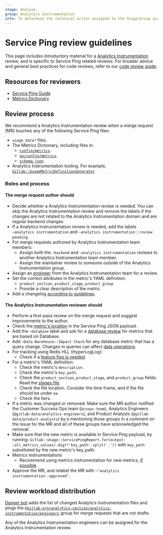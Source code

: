 ```yaml
---
stage: Analyze
group: Analytics Instrumentation
info: To determine the technical writer assigned to the Stage/Group associated with this page, see https://about.gitlab.com/handbook/product/ux/technical-writing/#assignments
---
```


# Service Ping review guidelines

This page includes introductory material for a
[Analytics Instrumentation](https://about.gitlab.com/handbook/engineering/development/analytics/analytics-instrumentation/)
review, and is specific to Service Ping related reviews. For broader advice and
general best practices for code reviews, refer to our [code review guide](../../code_review.md).

## Resources for reviewers

- [Service Ping Guide](index.md)
- [Metrics Dictionary](https://metrics.gitlab.com/)

## Review process

We recommend a Analytics Instrumentation review when a merge request (MR) touches
any of the following Service Ping files:

- `usage_data*` files.
- The Metrics Dictionary, including files in:
  - [`config/metrics`](https://gitlab.com/gitlab-org/gitlab/-/tree/master/config/metrics).
  - [`ee/config/metrics`](https://gitlab.com/gitlab-org/gitlab/-/tree/master/ee/config/metrics).
  - [`schema.json`](https://gitlab.com/gitlab-org/gitlab/-/blob/master/config/metrics/schema.json).
- Analytics Instrumentation tooling. For example,
  [`Gitlab::UsageMetricDefinitionGenerator`](https://gitlab.com/gitlab-org/gitlab/-/blob/master/lib/generators/gitlab/usage_metric_definition_generator.rb)

### Roles and process

#### The merge request **author** should

- Decide whether a Analytics Instrumentation review is needed. You can skip the Analytics Instrumentation
review and remove the labels if the changes are not related to the Analytics Instrumentation domain and
are regular backend changes.
- If a Analytics Instrumentation review is needed, add the labels
  `~analytics instrumentation` and `~analytics instrumentation::review pending`.
- For merge requests authored by Analytics Instrumentation team members:
  - Assign both the `~backend` and `~analytics instrumentation` reviews to another Analytics Instrumentation team member.
  - Assign the maintainer review to someone outside of the Analytics Instrumentation group.
- Assign an
  [engineer](https://gitlab.com/groups/gitlab-org/analytics-section/analytics-instrumentation/engineers/-/group_members?with_inherited_permissions=exclude) from the Analytics Instrumentation team for a review.
- Set the correct attributes in the metric's YAML definition:
  - `product_section`, `product_stage`, `product_group`
  - Provide a clear description of the metric.
- Add a changelog [according to guidelines](../../changelog.md).

#### The Analytics Instrumentation **reviewer** should

- Perform a first-pass review on the merge request and suggest improvements to the author.
- Check the [metric's location](metrics_dictionary.md#metric-key_path) in
  the Service Ping JSON payload.
- Add the `~database` label and ask for a [database review](../../database_review.md) for
  metrics that are based on Database.
- Add `~Data Warehouse::Impact Check` for any database metric that has a query change. Changes in queries can affect [data operations](https://about.gitlab.com/handbook/business-technology/data-team/how-we-work/triage/#gitlabcom-db-structure-changes).
- For tracking using Redis HLL (HyperLogLog):
  - Check if a [feature flag is needed](implement.md#recommendations).
- For a metric's YAML definition:
  - Check the metric's `description`.
  - Check the metric's `key_path`.
  - Check the `product_section`, `product_stage`, and `product_group` fields.
    Read the [stages file](https://gitlab.com/gitlab-com/www-gitlab-com/blob/master/data/stages.yml).
  - Check the file location. Consider the time frame, and if the file should be under `ee`.
  - Check the tiers.
- If a metric was changed or removed: Make sure the MR author notified the Customer Success Ops team (`@csops-team`), Analytics Engineers (`@gitlab-data/analytics-engineers`), and Product Analysts (`@gitlab-data/product-analysts`) by `@` mentioning those groups in a comment on the issue for the MR and all of these groups have acknowledged the removal.
- Make sure that the new metric is available in Service Ping payload, by running: `Gitlab::Usage::ServicePingReport.for(output: :all_metrics_values).dig(*'key_path'.split('.'))` with `key_path` substituted by the new metric's key_path.
- Metrics instrumentations
  - Recommend using metrics instrumentation for new metrics, [if possible](metrics_instrumentation.md#support-for-instrumentation-classes).
- Approve the MR, and relabel the MR with `~"analytics instrumentation::approved"`.

## Review workload distribution

[Danger bot](../../dangerbot.md) adds the list of changed Analytics Instrumentation files
and pings the
[`@gitlab-org/analytics-section/analytics-instrumentation/engineers`](https://gitlab.com/groups/gitlab-org/analytics-section/analytics-instrumentation/engineers/-/group_members?with_inherited_permissions=exclude) group for merge requests
that are not drafts.

Any of the Analytics Instrumentation engineers can be assigned for the Analytics Instrumentation review.

